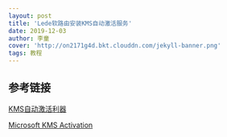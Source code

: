 ```yaml
---
layout: post
title: 'Lede软路由安装KMS自动激活服务'
date: 2019-12-03
author: 李童
cover: 'http://on2171g4d.bkt.clouddn.com/jekyll-banner.png'
tags: 教程
---
```


## 参考链接

[KMS自动激活利器](http://koolshare.cn/thread-122277-1-1.html)

[Microsoft KMS Activation](https://github.com/Wind4/vlmcsd/tree/gh-pages)

